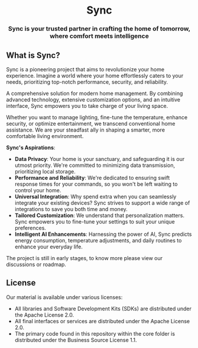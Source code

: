 <h1 align="center">Sync</h1>
<h3 align="center">Sync is your trusted partner in crafting the home of tomorrow,<br>where comfort meets intelligence</h3>

<h2>What is Sync?</h2>

Sync is a pioneering project that aims to revolutionize your home experience. 
Imagine a world where your home effortlessly caters to your needs, prioritizing top-notch performance, security, and reliability. 

A comprehensive solution for modern home management. By combining advanced technology, extensive customization options, and an intuitive interface, Sync empowers you to take charge of your living space. 

Whether you want to manage lighting, fine-tune the temperature, enhance security, or optimize entertainment, we transcend conventional home assistance. We are your steadfast ally in shaping a smarter, more comfortable living environment.

**Sync's Aspirations**:

- **Data Privacy**: Your home is your sanctuary, and safeguarding it is our utmost priority. We're committed to minimizing data transmission, prioritizing local storage.
- **Performance and Reliability**: We're dedicated to ensuring swift response times for your commands, so you won't be left waiting to control your home.
- **Universal Integration**: Why spend extra when you can seamlessly integrate your existing devices? Sync strives to support a wide range of integrations to save you both time and money.
- **Tailored Customization**: We understand that personalization matters. Sync empowers you to fine-tune your settings to suit your unique preferences.
- **Intelligent AI Enhancements**: Harnessing the power of AI, Sync predicts energy consumption, temperature adjustments, and daily routines to enhance your everyday life.

The project is still in early stages,
to know more please view our discussions or roadmap.

<h2>License</h2>

Our material is available under various licenses:

- All libraries and Software Development Kits (SDKs) are distributed under the Apache License 2.0.
- All final interfaces or services are distributed under the Apache License 2.0.
- The primary code found in this repository within the core folder is distributed under the Business Source License 1.1.